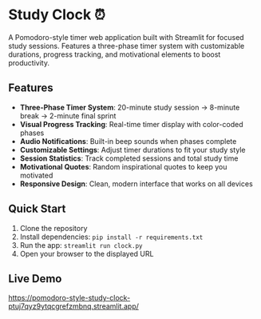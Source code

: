 # Study Clock ⏰

A Pomodoro-style timer web application built with Streamlit for focused study sessions. Features a three-phase timer system with customizable durations, progress tracking, and motivational elements to boost productivity.

## Features

- **Three-Phase Timer System**: 20-minute study session → 8-minute break → 2-minute final sprint
- **Visual Progress Tracking**: Real-time timer display with color-coded phases
- **Audio Notifications**: Built-in beep sounds when phases complete
- **Customizable Settings**: Adjust timer durations to fit your study style
- **Session Statistics**: Track completed sessions and total study time
- **Motivational Quotes**: Random inspirational quotes to keep you motivated
- **Responsive Design**: Clean, modern interface that works on all devices

## Quick Start

1. Clone the repository
2. Install dependencies: `pip install -r requirements.txt`
3. Run the app: `streamlit run clock.py`
4. Open your browser to the displayed URL

## Live Demo
https://pomodoro-style-study-clock-ptuj7qyz9ytqcgrefzmbnq.streamlit.app/
